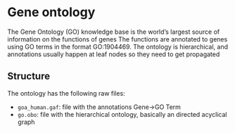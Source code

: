 # Gene ontology
The Gene Ontology (GO) knowledge base is the world’s largest source of information on the functions of genes
The functions are annotated to genes using GO terms in the format GO:1904469. The ontology is hierarchical, and annotations usually happen at leaf nodes so they need to get propagated

## Structure
The ontology has the following raw files:
* `goa_human.gaf`: file with the annotations Gene->GO Term
* `go.obo`: file with the hierarchical ontology, basically an directed acyclical graph
